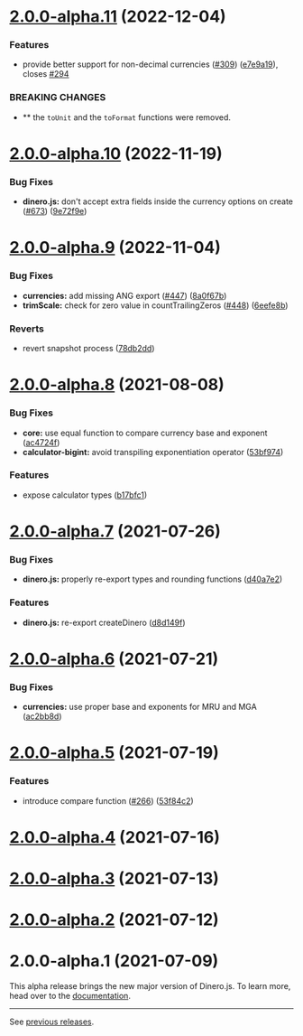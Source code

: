# [2.0.0-alpha.11](https://github.com/dinerojs/dinero.js/compare/v2.0.0-alpha.10...v2.0.0-alpha.11) (2022-12-04)


### Features

* provide better support for non-decimal currencies ([#309](https://github.com/dinerojs/dinero.js/issues/309)) ([e7e9a19](https://github.com/dinerojs/dinero.js/commit/e7e9a19e6eb8e4ff8903867a60c1457a8d241d0c)), closes [#294](https://github.com/dinerojs/dinero.js/issues/294)


### BREAKING CHANGES

* ** the `toUnit` and the `toFormat` functions were
removed.



# [2.0.0-alpha.10](https://github.com/dinerojs/dinero.js/compare/v2.0.0-alpha.9...v2.0.0-alpha.10) (2022-11-19)

### Bug Fixes

* **dinero.js:** don't accept extra fields inside the currency options on create ([#673](https://github.com/dinerojs/dinero.js/issues/673)) ([9e72f9e](https://github.com/dinerojs/dinero.js/commit/9e72f9efdc75349d9fd01e4efe57f38b4b59102c))

# [2.0.0-alpha.9](https://github.com/dinerojs/dinero.js/compare/v2.0.0-alpha.8...v2.0.0-alpha.9) (2022-11-04)

### Bug Fixes

* **currencies:** add missing ANG export ([#447](https://github.com/dinerojs/dinero.js/issues/447)) ([8a0f67b](https://github.com/dinerojs/dinero.js/commit/8a0f67bda699ca8082d7a68def21a9d11fa5f1a8))
* **trimScale:** check for zero value in countTrailingZeros ([#448](https://github.com/dinerojs/dinero.js/issues/448)) ([6eefe8b](https://github.com/dinerojs/dinero.js/commit/6eefe8b17c2a3497f836301e6001b05901ac9dec))

### Reverts

* revert snapshot process ([78db2dd](https://github.com/dinerojs/dinero.js/commit/78db2ddf2914a81d1e2c10ea0d1c72d3bdeee3b1))

# [2.0.0-alpha.8](https://github.com/dinerojs/dinero.js/compare/v2.0.0-alpha.7...v2.0.0-alpha.8) (2021-08-08)

### Bug Fixes

* **core:** use equal function to compare currency base and exponent ([ac4724f](https://github.com/dinerojs/dinero.js/commit/ac4724f12d6625e4838dd49a517d0cd214f57f6e))
* **calculator-bigint:** avoid transpiling exponentiation operator ([53bf974](https://github.com/dinerojs/dinero.js/commit/53bf974de377455c2e1156c1c9a321276dfb11a3))

### Features

* expose calculator types ([b17bfc1](https://github.com/dinerojs/dinero.js/commit/b17bfc111c2462c9226b1a7fa7d6786b055a54ca))

# [2.0.0-alpha.7](https://github.com/dinerojs/dinero.js/compare/v2.0.0-alpha.6...v2.0.0-alpha.7) (2021-07-26)

### Bug Fixes

* **dinero.js:** properly re-export types and rounding functions ([d40a7e2](https://github.com/dinerojs/dinero.js/commit/d40a7e29aff102c4e16b8416a2600cc9e0d6add6))

### Features

* **dinero.js:** re-export createDinero ([d8d149f](https://github.com/dinerojs/dinero.js/commit/d8d149f77e8efce20a60a22aba1df6b21f0f4f25))

# [2.0.0-alpha.6](https://github.com/dinerojs/dinero.js/compare/v2.0.0-alpha.5...v2.0.0-alpha.6) (2021-07-21)

### Bug Fixes

* **currencies:** use proper base and exponents for MRU and MGA ([ac2bb8d](https://github.com/dinerojs/dinero.js/commit/ac2bb8da8f53e8f461423745c2aaf4c5730e0421))

# [2.0.0-alpha.5](https://github.com/dinerojs/dinero.js/compare/v2.0.0-alpha.4...v2.0.0-alpha.5) (2021-07-19)

### Features

* introduce compare function ([#266](https://github.com/dinerojs/dinero.js/issues/266)) ([53f84c2](https://github.com/dinerojs/dinero.js/commit/53f84c28c78ba8bf04249615267f01f60603c674))

# [2.0.0-alpha.4](https://github.com/dinerojs/dinero.js/compare/v2.0.0-alpha.3...v2.0.0-alpha.4) (2021-07-16)

# [2.0.0-alpha.3](https://github.com/dinerojs/dinero.js/compare/v2.0.0-alpha.2...v2.0.0-alpha.3) (2021-07-13)

# [2.0.0-alpha.2](https://github.com/dinerojs/dinero.js/compare/v2.0.0-alpha.1...v2.0.0-alpha.2) (2021-07-12)

# 2.0.0-alpha.1 (2021-07-09)

This alpha release brings the new major version of Dinero.js. To learn more, head over to the [documentation](https://v2.dinerojs.com/docs).

---

See [previous releases](https://github.com/dinerojs/dinero.js/releases?after=v2.0.0-alpha.1).
